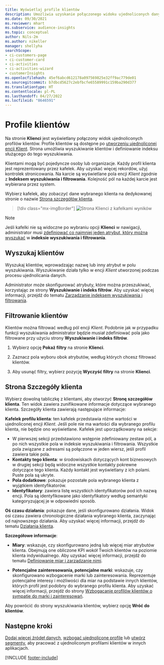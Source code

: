 ```yaml
---
title: Wyświetlaj profile klientów
description: Umożliwia uzyskanie połączonego widoku ujednoliconych danych klienta.
ms.date: 09/30/2021
ms.reviewer: mhart
ms.subservice: audience-insights
ms.topic: conceptual
author: Nils-2m
ms.author: nikeller
manager: shellyha
searchScope:
- ci-customers-page
- ci-customer-card
- ci-activities
- ci-activities-wizard
- customerInsights
ms.openlocfilehash: 45ef6abcd612178a097569825e32ff9ac779de01
ms.sourcegitcommit: b7dbcd5627c2ebfbcfe65589991c159ba290d377
ms.translationtype: HT
ms.contentlocale: pl-PL
ms.lasthandoff: 04/27/2022
ms.locfileid: "8646591"
---
```

# <a name="customer-profiles"></a>Profile klientów

Na stronie **Klienci** jest wyświetlany połączony widok ujednoliconych profilów klientów. Profile klientów są dostępne po [utworzeniu ujednoliconej encji Klient](data-unification.md). Strona umożliwia wyszukiwanie klientów i definiowanie indeksu służącego do tego wyszukiwania.

Klientami mogą być pojedyncze osoby lub organizacje. Każdy profil klienta jest reprezentowany przez kafelek. Aby uzyskać więcej rekordów, użyj kontrolek stronicowania. Na karcie są wyświetlane pola encji *Klient* zgodnie z **Indeksem wyszukiwania i filtrowania**. Kolejność pól na każdej karcie jest wybierana przez system.

Wybierz kafelek, aby zobaczyć dane wybranego klienta na dedykowanej stronie o nazwie [Strona szczegółów klienta](customer-profiles.md#customer-details-page).

> [!div class="mx-imgBorder"] 
> ![Strona Klienci z kafelkami wyników](media/customers-page-result-tiles-B2C.png "Strona Klienci z kafelkami wyników")

> [!NOTE]
> Jeśli kafelki nie są widoczne po wybraniu opcji **Klienci** w nawigacji, administrator musi [zdefiniować co najmniej jeden atrybut, który można wyszukać](search-filter-index.md) w **indeksie wyszukiwania i filtrowania**.

## <a name="search-for-customers"></a>Wyszukaj klientów

Wyszukaj klientów, wprowadzając nazwę lub inny atrybut w polu wyszukiwania. Wyszukiwanie działa tylko w encji _Klient_ utworzonej podczas procesu ujednolicania danych.

Administrator może skonfigurować atrybuty, które można przeszukiwać, korzystając ze strony **Wyszukiwanie i indeks filtrów**. Aby uzyskać więcej informacji, przejdź do tematu [Zarządzanie indeksem wyszukiwania i filtrowania](search-filter-index.md).

## <a name="filter-customers"></a>Filtrowanie klientów

Klientów można filtrować według pól encji _Klient_. Podobnie jak w przypadku funkcji wyszukiwania administrator będzie musiał zdefiniować pola jako filtrowane przy użyciu strony **Wyszukiwanie i indeks filtrów**.

1. Wybierz opcję **Pokaż filtry** na stronie **Klienci**.

1. Zaznacz pola wyboru obok atrybutów, według których chcesz filtrować klientów.

1. Aby usunąć filtry, wybierz pozycję **Wyczyść filtry** na stronie **Klienci**.

## <a name="customer-details-page"></a>Strona Szczegóły klienta

Wybierz dowolną tabliczkę z klientami, aby otworzyć **Stronę szczegółów klienta**. Ten widok zawiera zunifikowane informacje dotyczące wybranego klienta. Szczegóły klienta zawierają następujące informacje:

**Kafelek profilu klienta**: ten kafelek przedstawia różne wartości w ujednoliconej encji _Klient_. Jeśli pole nie ma wartości dla wybranego profilu klienta, nie będzie ono wyświetlane. Kafelek jest uporządkowany na sekcje:  
  - W pierwszej sekcji przedstawiono wstępnie zdefiniowany zestaw pól, a po nich wszystkie pola w indeksie wyszukiwania i filtrowania. Wszystkie pola związane z adresami są połączone w jeden wiersz, jeśli profil zawiera takie pola. 
  - **Kontakty tego klienta**: w środowiskach dotyczących kont biznesowych w drugiej sekcji będą widoczne wszystkie kontakty pokrewne dotyczące tego klienta. Każdy kontakt jest wyświetlany z ich polami. Puste pola są ukryte.
  - **Pola dodatkowe**: pokazuje pozostałe pola wybranego klienta z wyjątkiem identyfikatorów. 
  - **Identyfikatory**: zawiera listę wszystkich identyfikatorów pod ich nazwą encji. Pola są identyfikowane jako identyfikatory według semantyki kategoryzującej je w odpowiedni sposób.

**Oś czasu działania**: pokazuje dane, jeśli skonfigurowano działania. Widok osi czasu zawiera chronologiczne działania wybranego klienta, zaczynając od najnowszego działania. Aby uzyskać więcej informacji, przejdź do tematu [Działania klienta](activities.md).

**Szczegółowe informacje**:  
  - **Miary**: wskazuje, czy skonfigurowano jedną lub więcej miar atrybutów klienta. Obejmują one obliczone KPI wokół Twoich klientów na poziomie klienta indywidualnego. Aby uzyskać więcej informacji, przejdź do tematu [Definiowanie miar i zarządzanie nimi](measures.md).

  - **Potencjalne zainteresowania, potencjalne marki**: wskazuje, czy skonfigurowano wzbogacenie marki lub zainteresowania. Reprezentuje potencjalne interesy i możliwości dla miar na podstawie innych klientów, których profil jest podobny do wybranego profilu klienta. Aby uzyskać więcej informacji, przejdź do strony [Wzbogacanie profilów klientów o sympatie do marki i zainteresowań](enrichment-microsoft.md).

Aby powrócić do strony wyszukiwania klientów, wybierz opcję **Wróć do klientów**.

## <a name="next-steps"></a>Następne kroki

[Dodaj więcej źródeł danych](data-sources.md), [wzbogać ujednolicone profile](enrichment-hub.md) lub [utwórz segmenty](segments.md), aby pracować z ujednoliconym profilami klientów w innych aplikacjach.


[!INCLUDE [footer-include](includes/footer-banner.md)]
